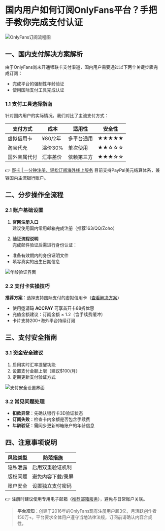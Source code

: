 # 国内用户如何订阅OnlyFans平台？手把手教你完成支付认证

![OnlyFans订阅流程图](https://bbtdd.com/wp-content/uploads/img/9589509513803.webp)

## 一、国内支付解决方案解析
由于OnlyFans尚未开通银联卡支付渠道，国内用户需要通过以下两个关键步骤完成订阅：
- 完成平台的强制性年龄验证
- 使用国际支付工具完成认证

### 1.1 支付工具选择指南
针对国内用户的实际情况，我们对比了主流支付方式：

| 支付方式       | 成本      | 适用性       | 安全性 |
|----------------|-----------|--------------|--------|
| 虚拟信用卡     | ¥80/2年   | 多平台通用   | ★★★★★  |
| 淘宝代充       | 溢价30%   | 单次使用     | ★★☆☆☆  |
| 国外亲属代付   | 汇率差价  | 依赖第三方   | ★★★☆☆  |

👉 [野卡 | 一分钟注册，轻松订阅海外线上服务](https://bbtdd.com/yeka) 目前支持PayPal美元结算体系，兼容国内主流银行账户。

## 二、分步操作全流程
### 2.1 账户基础设置
1. **官网注册入口**  
建议使用国内常用邮箱完成注册（推荐163/QQ/Zoho）

2. **验证流程说明**  
完成邮件验证后需进行身份认证：
- 准备有效期内的身份证明文件
- 填写真实的出生日期信息

![年龄验证界面](https://bbtdd.com/wp-content/uploads/img/204998393988.webp)

### 2.2 支付卡实操技巧
**推荐方案**：选择支持国际支付的虚拟信用卡（[查看解决方案](https://bbtdd.com/yeka)）
- 使用邀请码 **ACCPAY** 可享首开卡88折优惠
- 充值金额建议：订阅金额 × 1.2（含手续费缓冲）
- 卡片支持200+海外平台持续订阅

## 三、支付安全指南
### 3.1 资金安全建议
1. 启用实时汇率提醒功能
2. 设置支付金额上限（建议$100/月）
3. 定期更新支付验证方式

![支付安全设置界面](https://bbtdd.com/wp-content/uploads/img/039275810.webp)

### 3.2 常见问题处理
- **扣款异常**：先确认银行卡3D验证状态
- **订阅失败**：检查卡内余额是否包含手续费
- **年龄验证**：需同步更新邮箱账户的年龄信息

## 四、注意事项说明
| 风险类型       | 防范措施                 |
|----------------|--------------------------|
| 隐私泄露       | 启用双重验证机制         |
| 版权问题       | 避免内容下载/录屏        |
| 账户安全       | 设置独立支付密码         |

👉 注册时建议使用专用电子邮箱（[推荐邮箱服务](https://bbtdd.com/yeka)），避免与日常账户关联。

> **平台须知**：创建于2016年的OnlyFans现有注册用户超3亿，月活跃创作者150万+。平台要求全体用户遵守当地法律法规，订阅前请确认内容合规性。